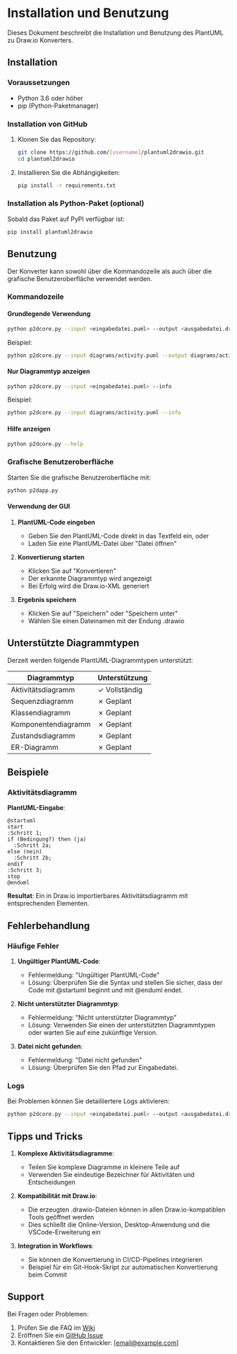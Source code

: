 # Installation und Benutzung

Dieses Dokument beschreibt die Installation und Benutzung des PlantUML zu Draw.io Konverters.

## Installation

### Voraussetzungen

- Python 3.6 oder höher
- pip (Python-Paketmanager)

### Installation von GitHub

1. Klonen Sie das Repository:
   ```bash
   git clone https://github.com/[username]/plantuml2drawio.git
   cd plantuml2drawio
   ```

2. Installieren Sie die Abhängigkeiten:
   ```bash
   pip install -r requirements.txt
   ```

### Installation als Python-Paket (optional)

Sobald das Paket auf PyPI verfügbar ist:

```bash
pip install plantuml2drawio
```

## Benutzung

Der Konverter kann sowohl über die Kommandozeile als auch über die grafische Benutzeroberfläche verwendet werden.

### Kommandozeile

#### Grundlegende Verwendung

```bash
python p2dcore.py --input <eingabedatei.puml> --output <ausgabedatei.drawio>
```

Beispiel:
```bash
python p2dcore.py --input diagrams/activity.puml --output diagrams/activity.drawio
```

#### Nur Diagrammtyp anzeigen

```bash
python p2dcore.py --input <eingabedatei.puml> --info
```

Beispiel:
```bash
python p2dcore.py --input diagrams/activity.puml --info
```

#### Hilfe anzeigen

```bash
python p2dcore.py --help
```

### Grafische Benutzeroberfläche

Starten Sie die grafische Benutzeroberfläche mit:

```bash
python p2dapp.py
```

#### Verwendung der GUI

1. **PlantUML-Code eingeben**
   - Geben Sie den PlantUML-Code direkt in das Textfeld ein, oder
   - Laden Sie eine PlantUML-Datei über "Datei öffnen"

2. **Konvertierung starten**
   - Klicken Sie auf "Konvertieren"
   - Der erkannte Diagrammtyp wird angezeigt
   - Bei Erfolg wird die Draw.io-XML generiert

3. **Ergebnis speichern**
   - Klicken Sie auf "Speichern" oder "Speichern unter"
   - Wählen Sie einen Dateinamen mit der Endung .drawio

## Unterstützte Diagrammtypen

Derzeit werden folgende PlantUML-Diagrammtypen unterstützt:

| Diagrammtyp       | Unterstützung |
|-------------------|---------------|
| Aktivitätsdiagramm| ✓ Vollständig |
| Sequenzdiagramm   | ✗ Geplant     |
| Klassendiagramm   | ✗ Geplant     |
| Komponentendiagramm| ✗ Geplant     |
| Zustandsdiagramm  | ✗ Geplant     |
| ER-Diagramm       | ✗ Geplant     |

## Beispiele

### Aktivitätsdiagramm

**PlantUML-Eingabe**:
```
@startuml
start
:Schritt 1;
if (Bedingung?) then (ja)
  :Schritt 2a;
else (nein)
  :Schritt 2b;
endif
:Schritt 3;
stop
@enduml
```

**Resultat**: Ein in Draw.io importierbares Aktivitätsdiagramm mit entsprechenden Elementen.

## Fehlerbehandlung

### Häufige Fehler

1. **Ungültiger PlantUML-Code**:
   - Fehlermeldung: "Ungültiger PlantUML-Code"
   - Lösung: Überprüfen Sie die Syntax und stellen Sie sicher, dass der Code mit @startuml beginnt und mit @enduml endet.

2. **Nicht unterstützter Diagrammtyp**:
   - Fehlermeldung: "Nicht unterstützter Diagrammtyp"
   - Lösung: Verwenden Sie einen der unterstützten Diagrammtypen oder warten Sie auf eine zukünftige Version.

3. **Datei nicht gefunden**:
   - Fehlermeldung: "Datei nicht gefunden"
   - Lösung: Überprüfen Sie den Pfad zur Eingabedatei.

### Logs

Bei Problemen können Sie detailliertere Logs aktivieren:

```bash
python p2dcore.py --input <eingabedatei.puml> --output <ausgabedatei.drawio> --debug
```

## Tipps und Tricks

1. **Komplexe Aktivitätsdiagramme**:
   - Teilen Sie komplexe Diagramme in kleinere Teile auf
   - Verwenden Sie eindeutige Bezeichner für Aktivitäten und Entscheidungen

2. **Kompatibilität mit Draw.io**:
   - Die erzeugten .drawio-Dateien können in allen Draw.io-kompatiblen Tools geöffnet werden
   - Dies schließt die Online-Version, Desktop-Anwendung und die VSCode-Erweiterung ein

3. **Integration in Workflows**:
   - Sie können die Konvertierung in CI/CD-Pipelines integrieren
   - Beispiel für ein Git-Hook-Skript zur automatischen Konvertierung beim Commit

## Support

Bei Fragen oder Problemen:

1. Prüfen Sie die FAQ im [Wiki](https://github.com/[username]/plantuml2drawio/wiki)
2. Eröffnen Sie ein [GitHub Issue](https://github.com/[username]/plantuml2drawio/issues)
3. Kontaktieren Sie den Entwickler: [email@example.com] 